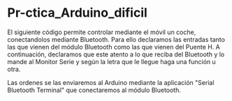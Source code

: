 # Pr-ctica_Arduino_dificil
El siguiente código permite controlar mediante el móvil un coche, conectandolos mediante Bluetooth.
Para ello declaramos las entradas tanto las que vienen del módulo Bluetooth como las que vienen del Puente H. 
A continuación, declaramos que este atento a lo que reciba del Bluetooth y lo mande al Monitor Serie y según 
la letra que le llegue haga una función u otra.

Las ordenes se las enviaremos al Arduino mediante la aplicación "Serial Bluetooth Terminal" que conectaremos 
al módulo Bluetooth.
 
 
